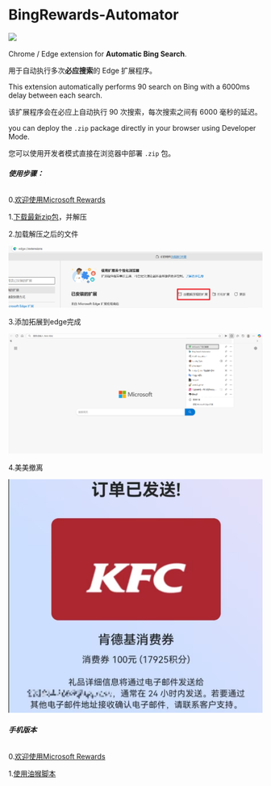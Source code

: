 # BingRewards-Automator
![](https://github.com/xijunww/BingRewards-Automator)

Chrome / Edge extension for **Automatic Bing Search**. 

用于自动执行多次**必应搜索**的 Edge 扩展程序。

This extension automatically performs 90 search on Bing with a 6000ms delay between each search.

该扩展程序会在必应上自动执行 90 次搜索，每次搜索之间有 6000 毫秒的延迟。

you can deploy the `.zip` package directly in your browser using Developer Mode. 

您可以使用开发者模式直接在浏览器中部署 `.zip` 包。



###### **使用步骤：**
0.[欢迎使用Microsoft Rewards](https://rewards.bing.com/welcome?rh=863B0609&ref=rafsrchae)

1.[下载最新zip包](https://github.com/xijunww/BingRewards-Automator/releases/tag/1.0)，并解压



2.加载解压之后的文件

![](https://github.com/xijunww/BingRewards-Automator/blob/master/img/image-20251021183423534.png)



3.添加拓展到edge完成

![](https://github.com/xijunww/BingRewards-Automator/blob/master/img/image-20251021183744149.png)

4.美美撤离

![](https://github.com/xijunww/BingRewards-Automator/blob/master/img/image.png)



###### **手机版本**
0.[欢迎使用Microsoft Rewards](https://rewards.bing.com/welcome?rh=863B0609&ref=rafsrchae)

1.[使用油猴脚本](https://greasyfork.org/zh-CN/scripts/553284-%E8%87%AA%E5%8A%A8%E9%A1%B5%E9%9D%A2%E8%AE%BF%E9%97%AE%E5%99%A8-auto-page-visitor)

